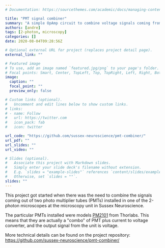 ```yaml
---
# Documentation: https://sourcethemes.com/academic/docs/managing-content/

title: "PMT signal combiner"
summary: "A simple OpAmp circuit to combine voltage signals coming from different Thorlabs PM2101 photomultipliers+amplifiers system (https://www.thorlabs.com/thorproduct.cfm?partnumber=PMT2101/M)"
authors: [andre]
tags: [2-photon, microscopy]
categories: []
date: 2020-08-04T09:28:56Z

# Optional external URL for project (replaces project detail page).
external_link: ""

# Featured image
# To use, add an image named `featured.jpg/png` to your page's folder.
# Focal points: Smart, Center, TopLeft, Top, TopRight, Left, Right, BottomLeft, Bottom, BottomRight.
image:
  caption: ""
  focal_point: ""
  preview_only: false

# Custom links (optional).
#   Uncomment and edit lines below to show custom links.
# links:
# - name: Follow
#   url: https://twitter.com
#   icon_pack: fab
#   icon: twitter

url_code: "https://github.com/sussex-neuroscience/pmt-combiner/"
url_pdf: ""
url_slides: ""
url_video: ""

# Slides (optional).
#   Associate this project with Markdown slides.
#   Simply enter your slide deck's filename without extension.
#   E.g. `slides = "example-slides"` references `content/slides/example-slides.md`.
#   Otherwise, set `slides = ""`.
slides: ""
---
```


This project got started when there was the need to combine the signals coming out
of two photo multiplier tubes (PMTs) installed in one of the 2-photon microscopes at the microscopy unit in Sussex Neuroscience.

The particular PMTs installed were models [PM2101](https://www.thorlabs.com/thorproduct.cfm?partnumber=PMT2101/M) from Thorlabs. This means that they are actually a "combo" of PMT plus current to voltage converter, and the output signal from the unit is voltage. 

More technical details can be found on the project repository: https://github.com/sussex-neuroscience/pmt-combiner/

